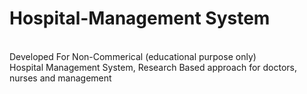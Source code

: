 # Hospital-Management System
  <br>Developed For Non-Commerical (educational purpose only)
<br>Hospital Management System, Research Based approach for doctors, nurses and management
